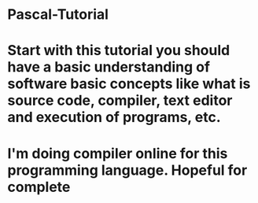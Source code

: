 # Pascal-Tutorial
# Start with this tutorial you should have a basic understanding of software basic concepts like what is source code, compiler, text editor and execution of programs, etc.
# I'm doing compiler online for this programming language. Hopeful for complete
